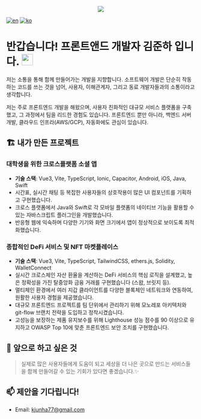 <p align='center'>
    <img src="https://capsule-render.vercel.app/api?type=waving&color=gradient&height=240&section=header&text=Ought%20to%20Build&fontSize=75&animation=fadeIn&fontAlignY=32&desc=Welcome%20to%20my%20GitHub!%20Let's%20Connect.&descAlignY=46&descAlign=60"/>
</p>

[![en](https://img.shields.io/badge/Language-English-blue?logo=github)](./README.md)
[![ko](https://img.shields.io/badge/언어-한국어-blue?logo=github)](./README.ko.md)

# 반갑습니다! 프론트앤드 개발자 김준하 입니다. <img src="https://media.giphy.com/media/hvRJCLFzcasrR4ia7z/giphy.gif" width="30px">

저는 소통을 통해 함께 만들어가는 개발을 지향합니다. 소프트웨어 개발은 단순히 작동하는 코드를 쓰는 것을 넘어, 사용자, 이해관계자, 그리고 동료 개발자들과의 소통이라고 생각합니다.

저는 주로 프론트엔드 개발을 해왔으며, 사용자 친화적인 대규모 서비스 플랫폼을 구축했고, 그 과정에서 팀을 리드한 경험도 있습니다. 프론트엔드 뿐만 아니라, 백엔드 서버 개발, 클라우드 인프라(AWS/GCP),
자동화에도 관심이 있습니다.

## 🏗️ 내가 만든 프로젝트

### 대학생을 위한 크로스플랫폼 소셜 앱

- **기술 스택**: Vue3, Vite, TypeScript, Ionic, Capacitor, Android, iOS, Java, Swift
- 시간표, 실시간 채팅 등 복잡한 사용자들의 상호작용이 많은 UI 컴포넌트를 기획하고 구현했습니다.
- 크로스 플랫폼에서 Java와 Swift로 각 모바일 플랫폼의 네이티브 기능을 활용할 수 있는 자바스크립트 플러그인을 개발했습니다.
- 반응형 웹에 익숙하며 다양한 기기와 화면 크기에서 앱이 정상적으로 보이도록 최적화했습니다.

### 종합적인 DeFi 서비스 및 NFT 마켓플레이스

- **기술 스택**: Vue3, Vite, TypeScript, TailwindCSS, ethers.js, Solidity, WalletConnect
- 실시간 크로스체인 자산 환율을 계산하는 DeFi 서비스의 핵심 로직을 설계했고, 높은 정확성을 가진 탈중앙화 금융 거래를 구현했습니다 (스왑, 브릿지 등).
- 멀티체인 환경에서 여러 지갑 클라이언트를 다양한 블록체인 네트워크와 연동하여, 원활한 사용자 경험을 제공했습니다.
- 대규모 프론트엔드 프로젝트를 팀 단위에서 관리하기 위해 모노레포 아키텍처와 git-flow 브랜치 전략을 도입하고 정착시켰습니다.
- 고성능을 보장하는 제품 유지보수를 위해 Lighthouse 성능 점수를 90 이상으로 유지하고 OWASP Top 10에 맞춘 프론트엔드 보안 조치를 구현했습니다.

## 🤔 앞으로 하고 싶은 것

> 실제로 많은 사용자들에게 도움이 되고 세상을 더 나은 곳으로 만드는 서비스들을 함께 만들어갈 수 있는 기회가 있다면 좋겠습니다.✨

## 📫 제안을 기다립니다!

- Email: [kjunha77@gmail.com](mailto:kjunha77@gmail.com)